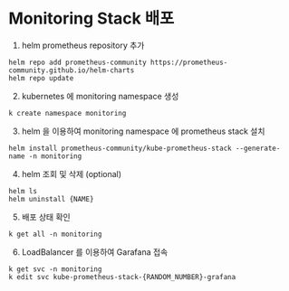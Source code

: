 # Monitoring Stack 배포

1. helm prometheus repository 추가
```
helm repo add prometheus-community https://prometheus-community.github.io/helm-charts
helm repo update
```
2. kubernetes 에 monitoring namespace 생성
```
k create namespace monitoring
```
3. helm 을 이용하여 monitoring namespace 에 prometheus stack 설치
```
helm install prometheus-community/kube-prometheus-stack --generate-name -n monitoring
```
4. helm 조회 및 삭제 (optional)
```
helm ls
helm uninstall {NAME}
```
5. 배포 상태 확인
```
k get all -n monitoring
```
6. LoadBalancer 를 이용하여 Garafana 접속
```
k get svc -n monitoring
k edit svc kube-prometheus-stack-{RANDOM_NUMBER}-grafana
```
